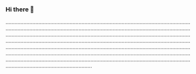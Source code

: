 ### Hi there 👋

..............................................................................................................................................................................................................................................................................................................................................................................................................................................................................................................................................................................................................................................................................................................................................................................................................................................................................................................................................................